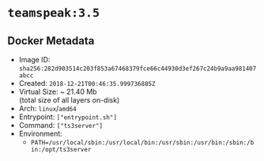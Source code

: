 # `teamspeak:3.5`

## Docker Metadata

- Image ID: `sha256:282d903514c203f853a67468379fce66c44930d3ef267c24b9a9aa981407abcc`
- Created: `2018-12-21T00:46:35.999736885Z`
- Virtual Size: ~ 21.40 Mb  
  (total size of all layers on-disk)
- Arch: `linux`/`amd64`
- Entrypoint: `["entrypoint.sh"]`
- Command: `["ts3server"]`
- Environment:
  - `PATH=/usr/local/sbin:/usr/local/bin:/usr/sbin:/usr/bin:/sbin:/bin:/opt/ts3server`
